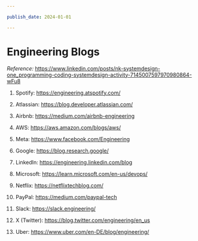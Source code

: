 ```yaml
---

publish_date: 2024-01-01

---
```


# Engineering Blogs

_Reference:_ https://www.linkedin.com/posts/nk-systemdesign-one_programming-coding-systemdesign-activity-7145007597970980864-wFu8

1. Spotify: https://engineering.atspotify.com/

2. Atlassian: https://blog.developer.atlassian.com/

3. Airbnb: https://medium.com/airbnb-engineering

4. AWS: https://aws.amazon.com/blogs/aws/

5. Meta: https://www.facebook.com/Engineering

6. Google: https://blog.research.google/

7. LinkedIn: https://engineering.linkedin.com/blog

8. Microsoft: https://learn.microsoft.com/en-us/devops/

9. Netflix: https://netflixtechblog.com/

10. PayPal: https://medium.com/paypal-tech

11. Slack: https://slack.engineering/

12. X (Twitter): https://blog.twitter.com/engineering/en_us

13. Uber: https://www.uber.com/en-DE/blog/engineering/

